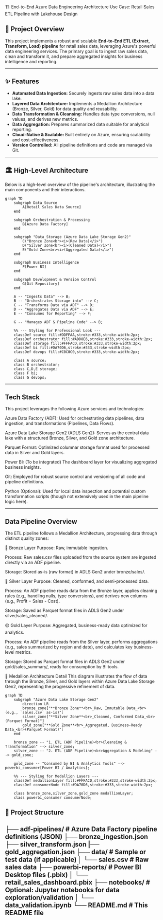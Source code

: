 🏗️ End-to-End Azure Data Engineering Architecture
Use Case: Retail Sales ETL Pipeline with Lakehouse Design

## 🚀 Project Overview

This project implements a robust and scalable **End-to-End ETL (Extract, Transform, Load) pipeline** for retail sales data, leveraging Azure's powerful data engineering services. The primary goal is to ingest raw sales data, clean and transform it, and prepare aggregated insights for business intelligence and reporting.

---

## ✨ Features

* **Automated Data Ingestion:** Securely ingests raw sales data into a data lake.
* **Layered Data Architecture:** Implements a Medallion Architecture (Bronze, Silver, Gold) for data quality and reusability.
* **Data Transformation & Cleansing:** Handles data type conversions, null values, and derives new metrics.
* **Data Aggregation:** Prepares summarized data suitable for analytical reporting.
* **Cloud-Native & Scalable:** Built entirely on Azure, ensuring scalability and cost-effectiveness.
* **Version Controlled:** All pipeline definitions and code are managed via Git.
---
## 🏛️ High-Level Architecture

Below is a high-level overview of the pipeline's architecture, illustrating the main components and their interactions.

```mermaid
graph TD
    subgraph Data Source
        A[Retail Sales Data Source]
    end

    subgraph Orchestration & Processing
        B[Azure Data Factory]
    end

    subgraph "Data Storage (Azure Data Lake Storage Gen2)"
        C("Bronze Zone<br><i>(Raw Data)</i>")
        D("Silver Zone<br><i>(Cleaned Data)</i>")
        E("Gold Zone<br><i>(Aggregated Data)</i>")
    end

    subgraph Business Intelligence
        F[Power BI]
    end

    subgraph Development & Version Control
        G[Git Repository]
    end

    A -- "Ingests Data" --> B;
    B -- "Orchestrates Storage into" --> C;
    C -- "Transforms Data via ADF" --> D;
    D -- "Aggregates Data via ADF" --> E;
    E -- "Consumes for Reporting" --> F;

    G -- "Manages ADF & Pipeline Code" --> B;

    %% --- Styling for Professional Look ---
    classDef source fill:#DDFFAA,stroke:#333,stroke-width:2px;
    classDef orchestrator fill:#ADD8E6,stroke:#333,stroke-width:2px;
    classDef storage fill:#FFFACD,stroke:#333,stroke-width:2px;
    classDef bi fill:#DA70D6,stroke:#333,stroke-width:2px;
    classDef devops fill:#C0C0C0,stroke:#333,stroke-width:2px;

    class A source;
    class B orchestrator;
    class C,D,E storage;
    class F bi;
    class G devops;

```
---
## Tech Stack

This project leverages the following Azure services and technologies:

Azure Data Factory (ADF): Used for orchestrating data pipelines, data ingestion, and transformations (Pipelines, Data Flows).

Azure Data Lake Storage Gen2 (ADLS Gen2): Serves as the central data lake with a structured Bronze, Silver, and Gold zone architecture.

Parquet Format: Optimized columnar storage format used for processed data in Silver and Gold layers.

Power BI: (To be integrated) The dashboard layer for visualizing aggregated business insights.

Git: Employed for robust source control and versioning of all code and pipeline definitions.

Python (Optional): Used for local data inspection and potential custom transformation scripts (though not extensively used in the main pipeline logic here).

---
## Data Pipeline Overview
The ETL pipeline follows a Medallion Architecture, progressing data through distinct quality zones:

🔹 Bronze Layer
Purpose: Raw, immutable ingestion.

Process: Raw sales.csv files uploaded from the source system are ingested directly via an ADF pipeline.

Storage: Stored as-is (raw format) in ADLS Gen2 under bronze/sales/.

🔸 Silver Layer
Purpose: Cleaned, conformed, and semi-processed data.

Process: An ADF pipeline reads data from the Bronze layer, applies cleaning rules (e.g., handling nulls, type conversions), and derives new columns (e.g., Profit = Sales - Cost).

Storage: Saved as Parquet format files in ADLS Gen2 under silver/sales_cleaned/.

🟡 Gold Layer
Purpose: Aggregated, business-ready data optimized for analytics.

Process: An ADF pipeline reads from the Silver layer, performs aggregations (e.g., sales summarized by region and date), and calculates key business-level metrics.

Storage: Stored as Parquet format files in ADLS Gen2 under gold/sales_summary/, ready for consumption by BI tools.

🏅 Medallion Architecture Detail
This diagram illustrates the flow of data through the Bronze, Silver, and Gold layers within Azure Data Lake Storage Gen2, representing the progressive refinement of data.

```mermaid
graph TD
    subgraph "Azure Data Lake Storage Gen2"
        direction LR
        bronze_zone["**Bronze Zone**<br>_Raw, Immutable Data_<br>(e.g., `sales.csv` as-is)"]
        silver_zone["**Silver Zone**<br>_Cleaned, Conformed Data_<br>(Parquet Format)"]
        gold_zone["**Gold Zone**<br>_Aggregated, Business-Ready Data_<br>(Parquet Format)"]
    end

    bronze_zone -- "1. ETL (ADF Pipeline)<br>Cleansing & Transformation" --> silver_zone;
    silver_zone -- "2. ETL (ADF Pipeline)<br>Aggregation & Modeling" --> gold_zone;

    gold_zone -- "Consumed by BI & Analytics Tools" --> powerbi_consumer[Power BI / Analytics];

    %% --- Styling for Medallion Layers ---
    classDef medallionLayer fill:#FFFACD,stroke:#333,stroke-width:2px;
    classDef consumerNode fill:#DA70D6,stroke:#333,stroke-width:2px;

    class bronze_zone,silver_zone,gold_zone medallionLayer;
    class powerbi_consumer consumerNode;
```

## 📁 Project Structure

├── adf-pipelines/                # Azure Data Factory pipeline definitions (JSON)
    ├── bronze_ingestion.json
    ├── silver_transform.json
    |── gold_aggregation.json
├── data/                         # Sample or test data (if applicable)
│   └── sales.csv                 # Raw sales data
├── powerbi-reports/              # Power BI Desktop files (.pbix)
│   └── retail_sales_dashboard.pbix
├── notebooks/                    # Optional: Jupyter notebooks for data exploration/validation
│   └── data_validation.ipynb
└── README.md                     # This README file
---
